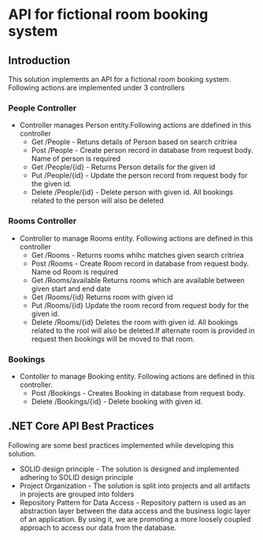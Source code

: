 # API for fictional room booking system 

## Introduction

This solution implements an API for a fictional room booking system. Following actions are implemented under 3 controllers

### People Controller
* Controller manages Person entity.Following actions are ddefined in this controller
    * Get /People  -  Retuns details of  Person based on search critriea       
    * Post /People -  Create person record in database from request body. Name of person is required  
    * Get /People/{id} - Returns Person details for the given id
    * Put /People/{id} - Update the person record from request body for the given id.
    * Delete /People/{id} - Delete person with given id. All bookings related to the person will also be deleted
### Rooms Controller
* Controller to manage Rooms entity. Following actions are defined in this controller
    * Get /Rooms - Returns rooms whihc matches given search critriea
    * Post /Rooms - Create Room record in database from request body. Name od Room is required    
    * Get /Rooms/available Returns rooms which are available between given start and end date
    * Get /Rooms/{id}  Returns room with given id
    * Put /Rooms/{id}  Update the room record from request body for the given id.
    * Delete /Rooms/{id}  Deletes the room with given id. All bookings related to the rool will also be deleted.If alternate room is provided in request then bookings will be moved to that room.
    
### Bookings
* Contoller to manage Booking entity. Following actions are defined in this controller.
  * Post /Bookings  - Creates Booking in database from request body.
  * Delete /Bookings/{id} - Delete booking with given id.



## .NET Core API Best Practices

Following are some best practices implemented while developing this solution.

* SOLID design principle - The solution is designed and implemented adhering to SOLID design principle
* Project Organization - The solution is split into projects and all artifacts in projects are grouped into folders
* Repository Pattern for Data Access -   Repository pattern is used as an abstraction layer between the data access and the business logic layer of an application. By using it, we are promoting a more loosely coupled approach to access our data from the database. 

